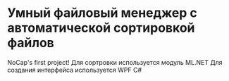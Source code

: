 # Умный файловый менеджер с автоматической сортировкой файлов
NoCap's first project!
Для сортровки используется модуль ML.NET
Для создания интерфейса используется WPF C#
